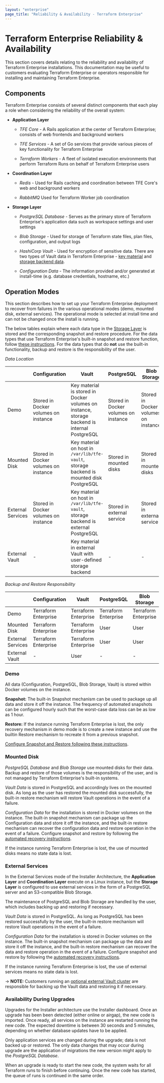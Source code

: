 ```yaml
---
layout: "enterprise"
page_title: "Reliability & Availability - Terraform Enterprise"
---
```


# Terraform Enterprise Reliability & Availability

This section covers details relating to the reliability and availability of
Terraform Enterprise installations. This documentation may be
useful to customers evaluating Terraform Enterprise or operators responsible for installing and
maintaining Terraform Enterprise.

## Components

Terraform Enterprise consists of several distinct components that each play a
role when considering the reliability of the overall system:

- **Application Layer**

  - _TFE Core_ - A Rails application at the center of Terraform Enterprise;
    consists of web frontends and background workers

  - _TFE Services_ - A set of Go services that provide various pieces of key
    functionality for Terraform Enterprise

  - _Terraform Workers_ - A fleet of isolated execution environments that
    perform Terraform Runs on behalf of Terraform Enterprise users

- **Coordination Layer**

  - _Redis_ - Used for Rails caching and coordination between TFE Core's web
    and background workers

  - _RabbitMQ_ Used for Terraform Worker job coordination

- **Storage Layer**

  - _PostgreSQL Database_ - Serves as the primary store of Terraform
    Enterprise's application data such as workspace settings and user settings

  - _Blob Storage_ - Used for storage of Terraform state files, plan files,
    configuration, and output logs

  - _HashiCorp Vault_ - Used for encryption of sensitive data. There are
    two types of Vault data in Terraform Enterprise -
    [key material](https://www.vaultproject.io/docs/concepts/seal.html) and
    [storage backend data](https://www.vaultproject.io/docs/configuration/storage/index.html).

  - _Configuration Data_ - The information provided and/or generated at
    install-time (e.g. database credentials, hostname, etc.)

## Operation Modes

This section describes how to set up your Terraform Enterprise deployment to recover from
failures in the various operational modes (demo, mounted disk, external
services). The operational mode is selected at install time and can not be
changed once the install is running.

The below tables explain where each data type in the
[Storage Layer](#components) is stored and
the corresponding snapshot and restore procedure. For the data types that use
Terraform Enterprise's built-in snapshot and restore function, follow
[these instructions](./automated-recovery.html). For the data types that do
**not** use the built-in functionality, backup and restore is the responsibility
of the user.

*Data Location*

|  | Configuration | Vault | PostgreSQL | Blob Storage |
|-------------------|--------------------------------------|----------------------------------------------------------------------------------------------|--------------------------------------|--------------------------------------|
| Demo | Stored in Docker volumes on instance | Key material is stored in Docker volumes on instance, storage backend is internal PostgreSQL | Stored in Docker volumes on instance | Stored in Docker volumes on instance |
| Mounted Disk | Stored in Docker volumes on instance | Key material on host in `/var/lib/tfe-vault`, storage backend is mounted disk PostgreSQL | Stored in mounted disks | Stored in mounted disks |
| External Services | Stored in Docker volumes on instance | Key material on host in `/var/lib/tfe-vault`, storage backend is external PostgreSQL | Stored in external service | Stored in external service |
| External Vault | - | Key material in external Vault with user-defined storage backend | - | - |

*Backup and Restore Responsibility*

|                   | Configuration | Vault | PostgreSQL | Blob Storage |
|-------------------|---------------|-------|------------|--------------|
| Demo              | Terraform Enterprise | Terraform Enterprise | Terraform Enterprise | Terraform Enterprise |
| Mounted Disk      | Terraform Enterprise | Terraform Enterprise | User                 | User                 |
| External Services | Terraform Enterprise | Terraform Enterprise | User                 | User                 |
| External Vault    | -                    | User                 | -                    | -                    |

### Demo

All data (Configuration, PostgreSQL, Blob Storage, Vault) is stored within
Docker volumes on the instance.

**Snapshot:** The built-in Snapshot mechanism can be used to package up
all data and store it off the instance. The frequency of automated snapshots can
be configured hourly such that the worst-case data loss can be as low as 1 hour.

**Restore:** If the instance running Terraform Enterprise is lost, the only recovery
mechanism in demo mode is to create a new instance and use the builtin Restore
mechanism to recreate it from a previous snapshot.

[Configure Snapshot and Restore following these instructions](./automated-recovery.html).

### Mounted Disk

_PostgreSQL Database_ and _Blob Storage_ use mounted disks for their
data. Backup and restore of those volumes is the responsibility of the user, and
is not managed by Terraform Enterprise's built-in systems.

_Vault Data_ is stored in PostgreSQL and accordingly lives on the mounted disk. As
long as the user has restored the mounted disk successfully, the built-in restore
mechanism will restore Vault operations in the event of a failure.

_Configuration Data_ for the installation is stored in Docker
volumes on the instance. The built-in snapshot mechanism can package up the
Configuration data and store it off the instance, and the built-in restore
mechanism can recover the configuration data and restore
operation in the event of a failure.
Configure snapshot and restore by following the [automated recovery instructions](./automated-recovery.html).

If the instance running Terraform Enterprise is lost, the use of mounted disks
means no state data is lost.

### External Services

In the External Services mode of the Installer Architecture, the
**Application Layer** and **Coordination Layer** execute on a Linux instance,
but the **Storage Layer** is configured to use external services in the form of
a PostgreSQL server and an S3-compatible Blob Storage.

The maintenance of PostgreSQL and Blob Storage are handled by the user,
which includes backing up and restoring if necessary.

_Vault Data_ is stored in PostgreSQL. As long as PostgreSQL has been restored
successfully by the user, the built-in restore mechanism will restore Vault
operations in the event of a failure.

_Configuration Data_ for the installation is stored in Docker
volumes on the instance. The built-in snapshot mechanism can package up the
data and store it off the instance, and the built-in restore
mechanism can recover the data and restore operation in the event of a failure.
Configure snapshot and restore by following the [automated recovery instructions](./automated-recovery.html).

If the instance running Terraform Enterprise is lost, the use of
external services means no state data is lost.

-> **NOTE:** Customers running an [optional external Vault cluster](./vault.html) are
responsible for backing up the Vault data and restoring it if necessary.

### Availability During Upgrades

Upgrades for the Installer architecture use the Installer dashboard.
Once an upgrade has been been detected (either online or airgap), the new code
is imported. Once ready, all services on the instance are restarted running
the new code. The expected downtime is between 30 seconds and 5 minutes,
depending on whether database updates have to be applied.

Only application services are changed during the upgrade; data is not backed up
or restored. The only data changes that may occur during upgrade are the application of
migrations the new version might apply to the _PostgreSQL Database_.

When an upgrade is ready to start the new code, the system waits for all
Terraform runs to finish before continuing. Once the new code has started, the
queue of runs is continued in the same order.
